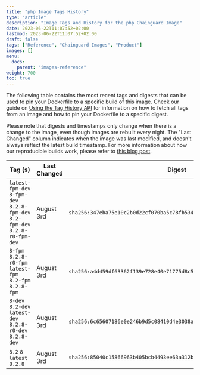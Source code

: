```yaml
---
title: "php Image Tags History"
type: "article"
description: "Image Tags and History for the php Chainguard Image"
date: 2023-06-22T11:07:52+02:00
lastmod: 2023-06-22T11:07:52+02:00
draft: false
tags: ["Reference", "Chainguard Images", "Product"]
images: []
menu:
  docs:
    parent: "images-reference"
weight: 700
toc: true
---
```


The following table contains the most recent tags and digests that can be used to pin your Dockerfile to a specific build of this image. Check our guide on [Using the Tag History API](/chainguard/chainguard-images/using-the-tag-history-api/) for information on how to fetch all tags from an image and how to pin your Dockerfile to a specific digest.

Please note that digests and timestamps only change when there is a change to the image, even though images are rebuilt every night. The "Last Changed" column indicates when the image was last modified, and doesn't always reflect the latest build timestamp. For more information about how our reproducible builds work, please refer to [this blog post](https://www.chainguard.dev/unchained/reproducing-chainguards-reproducible-image-builds).

| Tag (s)                                                                        | Last Changed | Digest                                                                    |
|--------------------------------------------------------------------------------|--------------|---------------------------------------------------------------------------|
|  `latest-fpm-dev` `8-fpm-dev` `8.2.8-fpm-dev` `8.2-fpm-dev` `8.2.8-r0-fpm-dev` | August 3rd   | `sha256:347eba75e10c2b0d22cf070ba5c78fb5341c2780a8f17e2ad9ac6c70d722fcae` |
|  `8-fpm` `8.2.8-r0-fpm` `latest-fpm` `8.2-fpm` `8.2.8-fpm`                     | August 3rd   | `sha256:a4d459df63362f139e728e40e71775d8c5dfaaed1cd2a38fa7fbe16222511778` |
|  `8-dev` `8.2-dev` `latest-dev` `8.2.8-r0-dev` `8.2.8-dev`                     | August 3rd   | `sha256:6c65607186e0e246b9d5c08410d4e3038afd7e3e197cfc3c20134529fe304773` |
|  `8.2` `8` `latest` `8.2.8`                                                    | August 3rd   | `sha256:85040c15866963b405bcb4493ee63a312bed915c64b16d717d6f09d8f8674cd4` |
